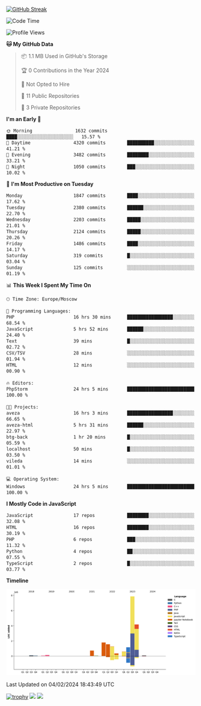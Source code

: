 [![GitHub Streak](https://github-readme-streak-stats.herokuapp.com/?user=yogik10)](https://git.io/streak-stats)
<!--START_SECTION:waka-->
![Code Time](http://img.shields.io/badge/Code%20Time-203%20hrs%2037%20mins-blue)

![Profile Views](http://img.shields.io/badge/Profile%20Views-0-blue)

**🐱 My GitHub Data** 

> 📦 1.1 MB Used in GitHub's Storage 
 > 
> 🏆 0 Contributions in the Year 2024
 > 
> 🚫 Not Opted to Hire
 > 
> 📜 11 Public Repositories 
 > 
> 🔑 3 Private Repositories 
 > 
**I'm an Early 🐤** 

```text
🌞 Morning                1632 commits        ████░░░░░░░░░░░░░░░░░░░░░   15.57 % 
🌆 Daytime                4320 commits        ██████████░░░░░░░░░░░░░░░   41.21 % 
🌃 Evening                3482 commits        ████████░░░░░░░░░░░░░░░░░   33.21 % 
🌙 Night                  1050 commits        ███░░░░░░░░░░░░░░░░░░░░░░   10.02 % 
```
📅 **I'm Most Productive on Tuesday** 

```text
Monday                   1847 commits        ████░░░░░░░░░░░░░░░░░░░░░   17.62 % 
Tuesday                  2380 commits        ██████░░░░░░░░░░░░░░░░░░░   22.70 % 
Wednesday                2203 commits        █████░░░░░░░░░░░░░░░░░░░░   21.01 % 
Thursday                 2124 commits        █████░░░░░░░░░░░░░░░░░░░░   20.26 % 
Friday                   1486 commits        ████░░░░░░░░░░░░░░░░░░░░░   14.17 % 
Saturday                 319 commits         █░░░░░░░░░░░░░░░░░░░░░░░░   03.04 % 
Sunday                   125 commits         ░░░░░░░░░░░░░░░░░░░░░░░░░   01.19 % 
```


📊 **This Week I Spent My Time On** 

```text
🕑︎ Time Zone: Europe/Moscow

💬 Programming Languages: 
PHP                      16 hrs 30 mins      █████████████████░░░░░░░░   68.54 % 
JavaScript               5 hrs 52 mins       ██████░░░░░░░░░░░░░░░░░░░   24.40 % 
Text                     39 mins             █░░░░░░░░░░░░░░░░░░░░░░░░   02.72 % 
CSV/TSV                  28 mins             ░░░░░░░░░░░░░░░░░░░░░░░░░   01.94 % 
HTML                     12 mins             ░░░░░░░░░░░░░░░░░░░░░░░░░   00.90 % 

🔥 Editors: 
PhpStorm                 24 hrs 5 mins       █████████████████████████   100.00 % 

🐱‍💻 Projects: 
aveza                    16 hrs 3 mins       █████████████████░░░░░░░░   66.65 % 
aveza-html               5 hrs 31 mins       ██████░░░░░░░░░░░░░░░░░░░   22.97 % 
btg-back                 1 hr 20 mins        █░░░░░░░░░░░░░░░░░░░░░░░░   05.59 % 
localhost                50 mins             █░░░░░░░░░░░░░░░░░░░░░░░░   03.50 % 
vileda                   14 mins             ░░░░░░░░░░░░░░░░░░░░░░░░░   01.01 % 

💻 Operating System: 
Windows                  24 hrs 5 mins       █████████████████████████   100.00 % 
```

**I Mostly Code in JavaScript** 

```text
JavaScript               17 repos            ████████░░░░░░░░░░░░░░░░░   32.08 % 
HTML                     16 repos            ████████░░░░░░░░░░░░░░░░░   30.19 % 
PHP                      6 repos             ███░░░░░░░░░░░░░░░░░░░░░░   11.32 % 
Python                   4 repos             ██░░░░░░░░░░░░░░░░░░░░░░░   07.55 % 
TypeScript               2 repos             █░░░░░░░░░░░░░░░░░░░░░░░░   03.77 % 
```



**Timeline**

![Lines of Code chart](https://raw.githubusercontent.com/Yogik10/Yogik10/main/assets/bar_graph.png)


 Last Updated on 04/02/2024 18:43:49 UTC
<!--END_SECTION:waka-->
[![trophy](https://github-profile-trophy.vercel.app/?username=yogik10)](https://github.com/ryo-ma/github-profile-trophy)
![](https://github-profile-summary-cards.vercel.app/api/cards/profile-details?username=yogik10&theme=solarized_dark)
![](https://github-profile-summary-cards.vercel.app/api/cards/most-commit-language?username=yogik10&theme=solarized_dark)



